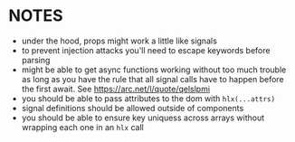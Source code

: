 # NOTES

- under the hood, props might work a little like signals
- to prevent injection attacks you'll need to escape keywords before parsing
- might be able to get async functions working without too much trouble as long
  as you have the rule that all signal calls have to happen before the first
  await. See https://arc.net/l/quote/qelslpmi
- you should be able to pass attributes to the dom with `hlx(...attrs)`
- signal definitions should be allowed outside of components
- you should be able to ensure key uniquess across arrays without wrapping each one in an `hlx` call
